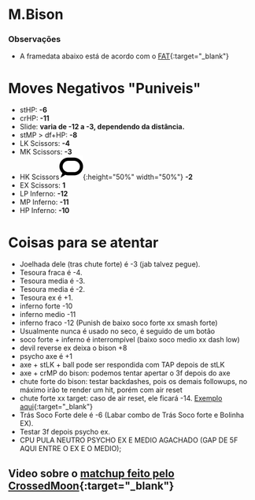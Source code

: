 # M.Bison

### Observações
- A framedata abaixo está de acordo com o [FAT](https://fullmeter.com/fatonline/#/framedata/SFV/M.Bison){:target="_blank"}

# Moves Negativos "Puniveis"
- stHP: **-6**
- crHP: **-11**
- Slide: **varia de -12 a -3, dependendo da distância.**
- stMP > df+HP: **-8**
- LK Scissors: **-4**
- MK Scissors: **-3**
- HK Scissors![alt text](/assets/theconversation.svg){:height="50%" width="50%"} **-2**
- EX Scissors: **1**
- LP Inferno: **-12**
- MP Inferno: **-11**
- HP Inferno: **-10**



# Coisas para se atentar
- Joelhada dele (tras chute forte) é -3 (jab talvez pegue).
- Tesoura fraca é -4.
- Tesoura media é -3.
- Tesoura media é -2.
- Tesoura ex é +1.
- inferno forte -10
- inferno medio -11
- inferno fraco -12
(Punish de baixo soco forte xx smash forte)
- Usualmente nunca é usado no seco, é seguido de um botão
- soco forte + inferno é interrompível
(baixo soco medio xx dash low)
- devil reverse ex deixa o bison +8
- psycho axe é +1
- axe + stLK + ball pode ser respondida com TAP depois de stLK
- axe + crMP do bison: podemos tentar apertar o 3f depois do axe
- chute forte do bison: testar backdashes, pois os demais followups, no máximo irão te render um hit, porém com air reset
- chute forte xx target: caso de air reset, ele ficará -14. [Exemplo aqui](
https://youtu.be/ll93PCXBlCs?list=PLTtsO8KjCA1uIyIsUvbocAFE7O2F-cfN_&t=624){:target="_blank"}
- Trás Soco Forte dele é -6 (Labar combo de Trás Soco forte e  Bolinha EX).
- Testar 3f depois psycho ex.
- CPU PULA NEUTRO PSYCHO EX E MEDIO AGACHADO (GAP DE 5F AQUI ENTRE O EX E O MEDIO);

## Video sobre o [matchup feito pelo CrossedMoon](https://youtu.be/ll93PCXBlCs?list=PLTtsO8KjCA1uIyIsUvbocAFE7O2F-cfN_){:target="_blank"}